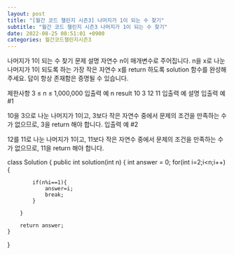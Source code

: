 ```yaml
---
layout: post
title: "[월간 코드 챌린지 시즌3] 나머지가 1이 되는 수 찾기"
subtitle: "월간 코드 챌린지 시즌3 나머지가 1이 되는 수 찾기"
date: 2022-08-25 08:51:01 +0900
categories: 월간코드챌린지시즌3
---
```

나머지가 1이 되는 수 찾기
문제 설명
자연수 n이 매개변수로 주어집니다. n을 x로 나눈 나머지가 1이 되도록 하는 가장 작은 자연수 x를 return 하도록 solution 함수를 완성해주세요. 답이 항상 존재함은 증명될 수 있습니다.

제한사항
3 ≤ n ≤ 1,000,000
입출력 예
n	result
10	3
12	11
입출력 예 설명
입출력 예 #1

10을 3으로 나눈 나머지가 1이고, 3보다 작은 자연수 중에서 문제의 조건을 만족하는 수가 없으므로, 3을 return 해야 합니다.
입출력 예 #2

12를 11로 나눈 나머지가 1이고, 11보다 작은 자연수 중에서 문제의 조건을 만족하는 수가 없으므로, 11을 return 해야 합니다.


class Solution {
    public int solution(int n) {
        int answer = 0;
        for(int i=2;i<n;i++){
            
            if(n%i==1){
                answer=i;
                break;
            }
            
        }
        
        return answer;
    }
}
